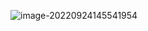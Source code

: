 ![image-20220924145541954](https://manv-typora.oss-cn-hangzhou.aliyuncs.com/typora-imgimage-20220924145541954.png)